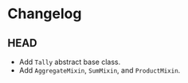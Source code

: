 # Changelog

## HEAD
- Add `Tally` abstract base class.
- Add `AggregateMixin`, `SumMixin`, and `ProductMixin`.
